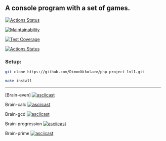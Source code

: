 ## A console program with a set of games.

[![Actions Status](https://github.com/DimonNikolaev/php-project-lvl1/workflows/hexlet-check/badge.svg)](https://github.com/DimonNikolaev/php-project-lvl1/actions)

[![Maintainability](https://api.codeclimate.com/v1/badges/a99a88d28ad37a79dbf6/maintainability)](https://codeclimate.com/github/codeclimate/codeclimate/maintainability)

[![Test Coverage](https://api.codeclimate.com/v1/badges/a99a88d28ad37a79dbf6/test_coverage)](https://codeclimate.com/github/codeclimate/codeclimate/test_coverage)

[![Actions Status](https://github.com/DimonNikolaev/php-project-lvl1/workflows/linter/badge.svg)](https://github.com/DimonNikolaev/php-project-lvl1/actions)


### Setup: 
```bash
git clone https://github.com/DimonNikolaev/php-project-lvl1.git

make install
```

---

[Brain-even]
[![asciicast](https://asciinema.org/a/YruhcyMio0MUWu9AR0EWv3nFR.svg)](https://asciinema.org/a/YruhcyMio0MUWu9AR0EWv3nFR)

Brain-calc
[![asciicast](https://asciinema.org/a/KHDyVPOM4i91LiTNGjxNxQ6oF.svg)](https://asciinema.org/a/KHDyVPOM4i91LiTNGjxNxQ6oF)

Brain-gcd
[![asciicast](https://asciinema.org/a/Rc3LUDcD68YWF9jUdsZnL36Xc.svg)](https://asciinema.org/a/Rc3LUDcD68YWF9jUdsZnL36Xc)

Brain-progression
[![asciicast](https://asciinema.org/a/ksLzkPZoniJxoxX9W2JyjwJtp.svg)](https://asciinema.org/a/ksLzkPZoniJxoxX9W2JyjwJtp)

Brain-prime
[![asciicast](https://asciinema.org/a/jWTH6gXraBK3TkrV0ZIMPt3If.svg)](https://asciinema.org/a/jWTH6gXraBK3TkrV0ZIMPt3If)
